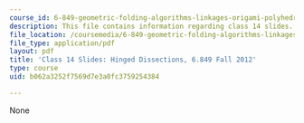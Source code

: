 ```yaml
---
course_id: 6-849-geometric-folding-algorithms-linkages-origami-polyhedra-fall-2012
description: This file contains information regarding class 14 slides.
file_location: /coursemedia/6-849-geometric-folding-algorithms-linkages-origami-polyhedra-fall-2012/b062a3252f7569d7e3a0fc3759254384_MIT6_849F12_slidesC14.pdf
file_type: application/pdf
layout: pdf
title: 'Class 14 Slides: Hinged Dissections, 6.849 Fall 2012'
type: course
uid: b062a3252f7569d7e3a0fc3759254384

---
```

None